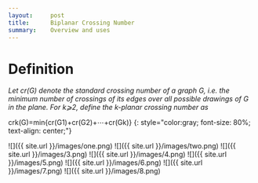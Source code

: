 ```yaml
---
layout:     post
title:      Biplanar Crossing Number
summary:    Overview and uses
---
```


# Definition

_Let cr(G) denote the standard crossing number of a graph G, i.e. the minimum number of crossings of its edges over all possible drawings of G   in the plane. For k⩾2, define the k-planar crossing number as_

crk(G)=min{cr(G1)+cr(G2)+⋯+cr(Gk)} {: style="color:gray; font-size: 80%; text-align: center;"}

![]({{ site.url }}/images/one.png)
![]({{ site.url }}/images/two.png)
![]({{ site.url }}/images/3.png)
![]({{ site.url }}/images/4.png)
![]({{ site.url }}/images/5.png)
![]({{ site.url }}/images/6.png)
![]({{ site.url }}/images/7.png)
![]({{ site.url }}/images/8.png)

